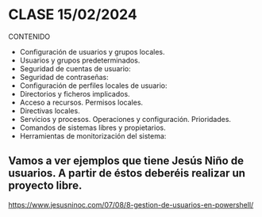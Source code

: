 # CLASE 15/02/2024

CONTENIDO
* Configuración de usuarios y grupos locales.
* Usuarios y grupos predeterminados.
* Seguridad de cuentas de usuario:
* Seguridad de contraseñas:
* Configuración de perfiles locales de usuario:
* Directorios y ficheros implicados.
* Acceso a recursos. Permisos locales.
* Directivas locales.
* Servicios y procesos. Operaciones y configuración. Prioridades.
* Comandos de sistemas libres y propietarios.
* Herramientas de monitorización del sistema:

## Vamos a ver ejemplos que tiene Jesús Niño de usuarios. A partir de éstos deberéis realizar un proyecto libre.
  https://www.jesusninoc.com/07/08/8-gestion-de-usuarios-en-powershell/
